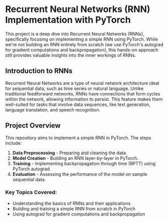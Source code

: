 # Recurrent Neural Networks (RNN) Implementation with PyTorch

This project is a deep dive into Recurrent Neural Networks (RNNs), specifically focusing on implementing a simple RNN using PyTorch. While we're not building an RNN entirely from scratch (we use PyTorch's autograd for gradient computations and backpropagation), this hands-on approach still provides valuable insights into the inner workings of RNNs.

## Introduction to RNNs
Recurrent Neural Networks are a type of neural network architecture ideal for sequential data, such as time series or natural language. Unlike traditional feedforward networks, RNNs have connections that form cycles within the network, allowing information to persist. This feature makes them well-suited for tasks that involve data sequences, like text generation, language translation, and speech recognition.



## Project Overview
This repository aims to implement a simple RNN in PyTorch. The steps include:
1. **Data Preprocessing** - Preparing and cleaning the data.
2. **Model Creation** - Building an RNN layer-by-layer in PyTorch.
3. **Training** - Implementing backpropagation through time (BPTT) using PyTorch autograd.
4. **Evaluation** - Assessing the performance of the model on sample sequential data.

### Key Topics Covered:
- Understanding the basics of RNNs and their applications
- Building and training a simple RNN from scratch in PyTorch
- Using autograd for gradient computations and backpropagation
